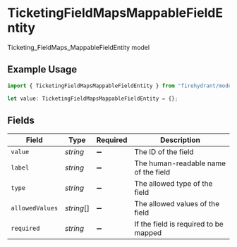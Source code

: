 # TicketingFieldMapsMappableFieldEntity

Ticketing_FieldMaps_MappableFieldEntity model

## Example Usage

```typescript
import { TicketingFieldMapsMappableFieldEntity } from "firehydrant/models/components";

let value: TicketingFieldMapsMappableFieldEntity = {};
```

## Fields

| Field                                 | Type                                  | Required                              | Description                           |
| ------------------------------------- | ------------------------------------- | ------------------------------------- | ------------------------------------- |
| `value`                               | *string*                              | :heavy_minus_sign:                    | The ID of the field                   |
| `label`                               | *string*                              | :heavy_minus_sign:                    | The human-readable name of the field  |
| `type`                                | *string*                              | :heavy_minus_sign:                    | The allowed type of the field         |
| `allowedValues`                       | *string*[]                            | :heavy_minus_sign:                    | The allowed values of the field       |
| `required`                            | *string*                              | :heavy_minus_sign:                    | If the field is required to be mapped |